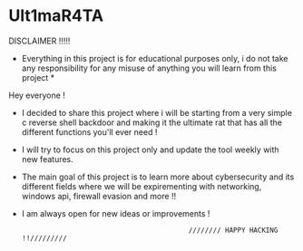 # Ult1maR4TA
 
DISCLAIMER !!!!! 
* Everything in this project is for educational purposes only, i do not take any responsibility for any misuse of anything you will learn from this project *

  
Hey everyone ! 

- I decided to share this project where i will be starting from a very simple c reverse shell backdoor and making it the ultimate rat that has all the different functions you'll ever need !
- I will try to focus on this project only and update the tool weekly with new features.
- The main goal of this project is to learn more about cybersecurity and its different fields where we will be expirementing with networking, windows api, firewall evasion and more !!
- I am always open for new ideas or improvements !


                                               //////// HAPPY HACKING !!/////////
